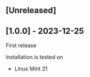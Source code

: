 ## [Unreleased]

## [1.0.0] - 2023-12-25

First release  

Installation is tested on  
- Linux Mint 21
